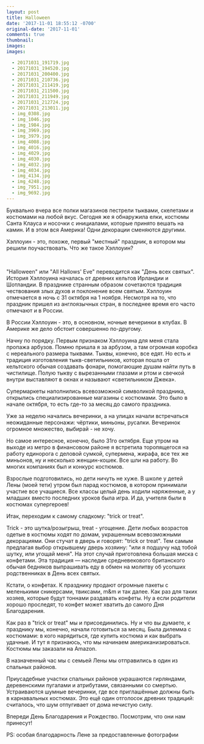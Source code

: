 ```yaml
---
layout: post
title: Halloween
date: '2017-11-01 18:55:12 -0700'
original-date: '2017-11-01'
comments: true
thumbnail: 
images: 
images:

  - 20171031_191719.jpg
  - 20171031_194520.jpg
  - 20171031_200400.jpg
  - 20171031_210736.jpg
  - 20171031_211419.jpg
  - 20171031_211500.jpg
  - 20171031_211949.jpg
  - 20171031_212724.jpg
  - 20171031_213011.jpg
  - img_0308.jpg
  - img_1046.jpg
  - img_1984.jpg
  - img_3969.jpg
  - img_3979.jpg
  - img_4008.jpg
  - img_4016.jpg
  - img_4029.jpg
  - img_4030.jpg
  - img_4032.jpg
  - img_4034.jpg
  - img_4134.jpg
  - img_4248.jpg
  - img_7951.jpg
  - img_9692.jpg
---
```


Буквально вчера все полки магазинов пестрели тыквами, скелетами и костюмами на любой вкус. Сегодня же я обнаружила елки, костюмы Санта Клауса и носочки с инициалами, которые принято вешать на камин. И в этом вся Америка! Одни декорации сменяются другими.

Хэллоуин - это, похоже, первый "местный" праздник, в котором мы решили поучаствовать. Что же такое Хэллоуин?

<!--separate--> 

"Halloween" или "All Hallows' Eve" переводится как "День всех святых". История Хэллоуина началась от древних кельтов Ирландии и Шотландии. В празднике странным образом сочетаются традиция чествования злых духов и поклонение всем святым. Хэллоуин отмечается в ночь с 31 октября на 1 ноября. Несмотря на то, что праздник пришел из англоязычных стран, в последнее время его часто отмечают и в России. 

В России Хэллоуин - это, в основном, ночные вечеринки в клубах. В Америке же дело обстоит совершенно по-другому.

Начну по порядку. Первым признаком Хэллоуина для меня стала пропажа арбузов. Помню пришла я за арбузом, а там огромная коробка с нереального размера тыквами. Тыквы, конечно, все едят. Но есть и традиция изготовления тыкв-светильников, которая  пошла от кельтского обычая создавать фонари, помогающие душам найти путь в чистилище. Полую тыкву с вырезанными глазами и ртом и свечкой внутри выставляют в окнах и называют «светильником Джека».

Супермаркеты наполнились всевозможной символикой праздника, открылись специализированные магазины с костюмами. Это было в начале октября, то есть где-то за месяц до самого праздника. 

Уже за неделю начались вечеринки, а на улицах начали встречаться неожиданные персонажи: чёртики, миньоны, русалки. 
Вечеринок огромное множество, выбирай - не хочу. 

Но самое интересное, конечно, было 31го октября. Еще утром на выходе из метро в финансовом районе я встретила торопящегося на работу единорога с деловой сумкой, супермена, жирафа, все тех же миньонов, ну и несколько женщин-кошек.
Все шли на работу. Во многих компаниях был и конкурс костюмов. 

Взрослые подготовились, но дети ничуть не хуже. В школе у детей Лены (моей тети) утром был парад костюмов, в котором принимали участие все учащиеся. Все классы целый день ходили наряженные, а у младших вместо последних уроков была игра. И да, учителя были в костюмах супергероев! 

Итак, переходим к самому сладкому: "trick or treat". 

Trick - это шутка/розыгрыш, treat - угощение. Дети любых возрастов одетые в костюмы ходят по домам, украшенным всевозможными декорациями. Они стучат в дверь и говорят: "trick or treat". Тем самым предлагая выбор открывшему дверь хозяину: "или я подшучу над тобой шутку, или угощай меня". На этот случай приготовлена большая миска с конфетами. 
Эта традиция — наследие средневекового британского обычая бедняков выпрашивать еду в обмен на молитву об усопших родственниках в День всех святых. 

Кстати, о конфетах. К празднику продают огромные пакеты с меленькими сникерсами, твиксами, m&m и так далее. Как раз для таких хозяев, которые будут тоннами раздавать конфеты. Ну а если родители хорошо проследят, то конфет может хватить до самого Дня Благодарения.

Как раз в "trick or treat" мы и присоединились. Ну и что вы думаете, к празднику мы, конечно, начали готовиться за месяц. Была дилемма с коcтюмами: в кого нарядиться, где купить костюма и как выбрать удачные. И тут я признаюсь, что мы начинаем американизироваться. Костюмы мы заказали на Amazon.

В назначенный час мы с семьей Лены мы отправились в один из спальных районов. 

Приусадебные участки спальных районов украшаются гирляндами, деревенскими пугалами и атрибутами, связанными со смертью. Устраиваются шумные вечеринки, где все приглашённые должны быть в карнавальных костюмах. Это ещё один отголосок древних традиций: считалось, что шум отпугивает от дома нечистую силу.




<!--{% include image src="" %}-->

Впереди День Благодарения и Рождество. Посмотрим, что они нам принесут!

PS: особая благодарность Лене за предоставленные фотографии
